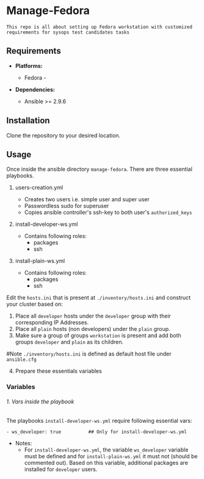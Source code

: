 # Manage-Fedora

    This repo is all about setting up Fedora workstation with customized requirements for sysops test candidates tasks

## Requirements

- **Platforms:**
  - Fedora - 

- **Dependencies:**
  - Ansible >= 2.9.6

## Installation

Clone the repository to your desired location. 

## Usage

Once inside the ansible directory `manage-fedora`. There are three essential playbooks.
1. users-creation.yml
	- Creates two users i.e. simple user and super user
	- Passwordless sudo for superuser
	- Copies ansible controller's ssh-key to both user's `authorized_keys`
2. install-developer-ws.yml
	 -  Contains following roles:
		   - packages
		   - ssh		   
		  
3. install-plain-ws.yml
	 -  Contains following roles:
		   - packages
		   - ssh		

Edit the `hosts.ini` that is present at `./inventory/hosts.ini` and construct your cluster based on:
1. Place all `developer` hosts under the `developer` group with their corresponding IP Addresses.
2. Place all `plain` hosts (non developers) under the `plain` group.
3. Make sure a group of groups `workstation` is present and add both groups `developer` and `plain` as its children.

#Note `./inventory/hosts.ini` is defined as default host file under `ansible.cfg`

4. Prepare these essentials variables

### Variables

###### 1. Vars inside the playbook

The playbooks `install-developer-ws.yml` require following essential vars:
```
- ws_developer: true          ## Only for install-developer-ws.yml

```

- Notes:
	- For `install-developer-ws.yml`, the variable `ws_developer` variable must be defined and for `install-plain-ws.yml` it must not (should be commented out). Based on this variable, additional packages are installed for `developer` users.